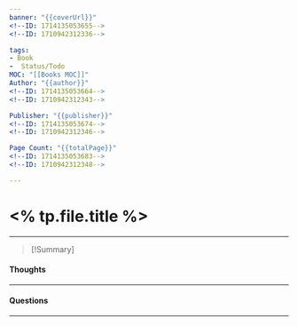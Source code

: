 ```yaml
---
banner: "{{coverUrl}}"
<!--ID: 1714135053655-->
<!--ID: 1710942312336-->

tags: 
- Book
-  Status/Todo
MOC: "[[Books MOC]]"
Author: "{{author}}"
<!--ID: 1714135053664-->
<!--ID: 1710942312343-->

Publisher: "{{publisher}}"
<!--ID: 1714135053674-->
<!--ID: 1710942312346-->

Page Count: "{{totalPage}}"
<!--ID: 1714135053683-->
<!--ID: 1710942312348-->

---
```



# <% tp.file.title %>
---

> [!Summary]
> 
#### Thoughts
---

#### Questions
---


